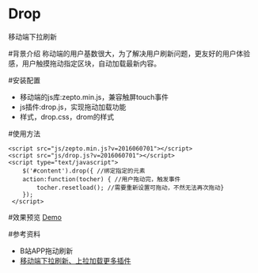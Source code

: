 # Drop
移动端下拉刷新

#背景介绍
称动端的用户基数很大，为了解决用户刷新问题，更友好的用户体验感，用户触摸拖动指定区块，自动加载最新内容。

#安装配置
* 移动端的js库:zepto.min.js，兼容触屏touch事件
* js插件:drop.js，实现拖动加载功能
* 样式，drop.css，drom的样式

#使用方法

````
<script src="js/zepto.min.js?v=2016060701"></script>
<script src="js/drop.js?v=2016060701"></script>
<script type="text/javascript">
    $('#content').drop({ //绑定指定的元素
    action:function(tocher) { //用户拖动完，触发事件
        tocher.resetload(); //需要重新设置可拖动，不然无法再次拖动}
    });
 </script>
````

#效果预览
[Demo](http://keepsilent.github.io/drop/)

#参考资料
* B站APP拖动刷新
* [移动端下拉刷新、上拉加载更多插件](https://github.com/ximan/dropload)

